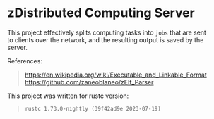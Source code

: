 # zDistributed Computing Server

This project effectively splits computing tasks into `jobs` that are sent <br>
to clients over the network, and the resulting output is saved by the <br>
server. <br>

References: <br>
> https://en.wikipedia.org/wiki/Executable_and_Linkable_Format <br> 
> https://github.com/zaneoblaneo/zElf_Parser <br>

This project was written for rustc version: <br>
> `rustc 1.73.0-nightly (39f42ad9e 2023-07-19)` <br>

